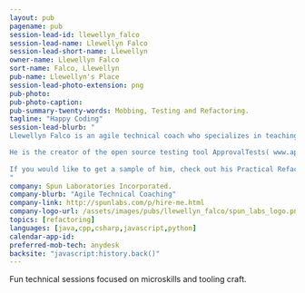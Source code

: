 ```yaml
---
layout: pub
pagename: pub
session-lead-id: llewellyn_falco
session-lead-name: Llewellyn Falco
session-lead-short-name: Llewellyn
owner-name: Llewellyn Falco
sort-name: Falco, Llewellyn
pub-name: Llewellyn's Place
session-lead-photo-extension: png
pub-photo: 
pub-photo-caption:
pub-summary-twenty-words: Mobbing, Testing and Refactoring.
tagline: "Happy Coding"
session-lead-blurb: "
Llewellyn Falco is an agile technical coach who specializes in teaching teams how to slay their legacy code dragons. His style is akin to a personal trainer: working with the teams to create healthy and lasting technical habits.

He is the creator of the open source testing tool ApprovalTests( www.approvaltests.com ), co-author of the Mob Programming Guidebook ( http://www.mobprogrammingguidebook.com/ ) and Co-founder of TeachingKidsProgramming.org. He is an internationally renowned speaker who has presented over 200 conference sessions since 2009.
 
If you would like to get a sample of him, check out his Practical Refactoring talk ( https://youtu.be/aWiwDdx_rdo ) 
"
company: Spun Laboratories Incorporated.
company-blurb: "Agile Technical Coaching"
company-link: http://spunlabs.com/p/hire-me.html
company-logo-url: /assets/images/pubs/llewellyn_falco/spun_labs_logo.png
topics: [refactoring]
languages: [java,cpp,csharp,javascript,python]
calendar-app-id: 
preferred-mob-tech: anydesk
backsite: "javascript:history.back()"
---
```

Fun technical sessions focused on microskills and tooling craft.

